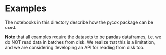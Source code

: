 # Examples

The notebooks in this directory describe how the pycox package can be used.

**Note** that all examples require the datasets to be pandas dataframes, i.e. we do NOT read data in batches from disk.
We realize that this is a limitation, and we are considering developing an API for reading from disk too.
